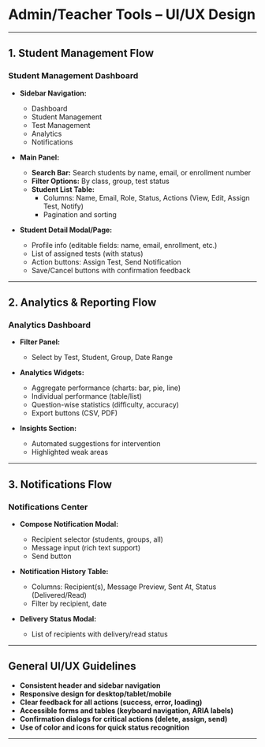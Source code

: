 # Admin/Teacher Tools – UI/UX Design

---

## 1. Student Management Flow

### Student Management Dashboard
- **Sidebar Navigation:**  
  - Dashboard  
  - Student Management  
  - Test Management  
  - Analytics  
  - Notifications

- **Main Panel:**  
  - **Search Bar:** Search students by name, email, or enrollment number  
  - **Filter Options:** By class, group, test status  
  - **Student List Table:**  
    - Columns: Name, Email, Role, Status, Actions (View, Edit, Assign Test, Notify)
    - Pagination and sorting

- **Student Detail Modal/Page:**  
  - Profile info (editable fields: name, email, enrollment, etc.)
  - List of assigned tests (with status)
  - Action buttons: Assign Test, Send Notification
  - Save/Cancel buttons with confirmation feedback

---

## 2. Analytics & Reporting Flow

### Analytics Dashboard
- **Filter Panel:**  
  - Select by Test, Student, Group, Date Range

- **Analytics Widgets:**  
  - Aggregate performance (charts: bar, pie, line)
  - Individual performance (table/list)
  - Question-wise statistics (difficulty, accuracy)
  - Export buttons (CSV, PDF)

- **Insights Section:**  
  - Automated suggestions for intervention
  - Highlighted weak areas

---

## 3. Notifications Flow

### Notifications Center
- **Compose Notification Modal:**  
  - Recipient selector (students, groups, all)
  - Message input (rich text support)
  - Send button

- **Notification History Table:**  
  - Columns: Recipient(s), Message Preview, Sent At, Status (Delivered/Read)
  - Filter by recipient, date

- **Delivery Status Modal:**  
  - List of recipients with delivery/read status

---

## General UI/UX Guidelines

- **Consistent header and sidebar navigation**
- **Responsive design for desktop/tablet/mobile**
- **Clear feedback for all actions (success, error, loading)**
- **Accessible forms and tables (keyboard navigation, ARIA labels)**
- **Confirmation dialogs for critical actions (delete, assign, send)**
- **Use of color and icons for quick status recognition**

---